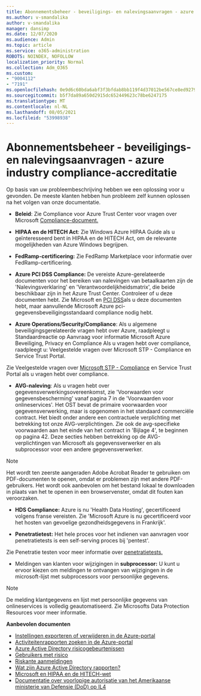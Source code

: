 ```yaml
---
title: Abonnementsbeheer - beveiligings- en nalevingsaanvragen - azure industry compliance-accreditatie
ms.author: v-smandalika
author: v-smandalika
manager: dansimp
ms.date: 12/07/2020
ms.audience: Admin
ms.topic: article
ms.service: o365-administration
ROBOTS: NOINDEX, NOFOLLOW
localization_priority: Normal
ms.collection: Adm_O365
ms.custom:
- "9004112"
- "7191"
ms.openlocfilehash: 0e9d6c60bda6abf3f3bfdab8bb119f4d37012be567ce8ed9279f245539e3c2ae
ms.sourcegitcommit: b5f7da89a650d2915dc652449623c78be6247175
ms.translationtype: MT
ms.contentlocale: nl-NL
ms.lasthandoff: 08/05/2021
ms.locfileid: "53998938"
---
```

# <a name="subscription-management---security-and-compliance-requests---azure-industry-compliance-accreditation"></a>Abonnementsbeheer - beveiligings- en nalevingsaanvragen - azure industry compliance-accreditatie

Op basis van uw probleembeschrijving hebben we een oplossing voor u gevonden. De meeste klanten hebben hun probleem zelf kunnen oplossen na het volgen van onze documentatie.

- **Beleid**: Zie Compliance voor Azure Trust Center voor vragen over Microsoft [Compliance-document.](https://docs.microsoft.com/compliance/regulatory/offering-SOC)

- **HIPAA en de HITECH Act**: Zie Windows Azure HIPAA Guide als u geïnteresseerd bent in HIPAA en de HITECH Act, om de relevante mogelijkheden van Azure Windows begrijpen.

- **FedRamp-certificering:** Zie FedRamp Marketplace voor informatie over FedRamp-certificering.

- **Azure PCI DSS Compliance:** De vereiste Azure-gerelateerde documenten voor het bereiken van nalevingen van betaalkaarten zijn de 'Nalevingsverklaring' en 'Verantwoordelijkheidsmatrix', die beide beschikbaar zijn in het Azure Trust Center. Controleer of u deze documenten hebt. Zie Microsoft en [PCI DSS](https://docs.microsoft.com/compliance/regulatory/offering-PCI-DSS)als u deze documenten hebt, maar aanvullende Microsoft Azure pci-gegevensbeveiligingsstandaard compliance nodig hebt.

- **Azure Operations/Security/Compliance**: Als u algemene beveiligingsgerelateerde vragen hebt over Azure, raadpleegt u Standaardreactie op Aanvraag voor informatie Microsoft Azure Beveiliging, Privacy en Compliance Als u vragen hebt over compliance, raadpleegt u: Veelgestelde vragen over Microsoft STP - Compliance en Service Trust Portal.

Zie Veelgestelde vragen over [Microsoft STP - Compliance](https://www.microsoft.com/trust-center/compliance/compliance-overview) en Service Trust Portal als u vragen hebt over compliance.

- **AVG-naleving**: Als u vragen hebt over gegevensverwerkingsovereenkomst, zie 'Voorwaarden voor gegevensbescherming' vanaf pagina 7 in de 'Voorwaarden voor onlineservices'. Het OST bevat de primaire voorwaarden voor gegevensverwerking, maar is opgenomen in het standaard commerciële contract. Het biedt onder andere een contractuele verplichting met betrekking tot onze AVG-verplichtingen. Zie ook de avg-specifieke voorwaarden aan het einde van het contract in 'Bijlage 4', te beginnen op pagina 42. Deze secties hebben betrekking op de AVG-verplichtingen van Microsoft als gegevensverwerker en als subprocessor voor een andere gegevensverwerker.

> [!NOTE]
> Het wordt ten zeerste aangeraden Adobe Acrobat Reader te gebruiken om PDF-documenten te openen, omdat er problemen zijn met andere PDF-gebruikers. Het wordt ook aanbevolen om het bestand lokaal te downloaden in plaats van het te openen in een browservenster, omdat dit fouten kan veroorzaken.

- **HDS Compliance:** Azure is nu 'Health Data Hosting', gecertificeerd volgens franse vereisten. Zie 'Microsoft Azure is nu gecertificeerd voor het hosten van gevoelige gezondheidsgegevens in Frankrijk'.

- **Penetratietest:** Het hele proces voor het indienen van aanvragen voor penetratietests is een self-serving proces bij 'pentest'.

Zie Penetratie testen voor meer informatie over [penetratietests.](https://docs.microsoft.com/azure/security/fundamentals/pen-testing)

- Meldingen van klanten voor wijzigingen in **subprocessor:** U kunt u ervoor kiezen om meldingen te ontvangen van wijzigingen in de microsoft-lijst met subprocessors voor persoonlijke gegevens.

> [!NOTE]
> De melding klantgegevens en lijst met persoonlijke gegevens van onlineservices is volledig geautomatiseerd. Zie Microsofts Data Protection Resources voor meer informatie.

**Aanbevolen documenten**

- [Instellingen exporteren of verwijderen in de Azure-portal](https://docs.microsoft.com/azure/azure-portal/set-preferences)
- [Activiteitenrapporten zoeken in de Azure-portal](https://docs.microsoft.com/azure/active-directory/reports-monitoring/howto-find-activity-reports)
- [Azure Active Directory risicogebeurtenissen](https://docs.microsoft.com/azure/active-directory/identity-protection/overview-identity-protection)
- [Gebruikers met risico](https://docs.microsoft.com/azure/active-directory/identity-protection/overview-identity-protection)
- [Riskante aanmeldingen](https://docs.microsoft.com/azure/active-directory/identity-protection/overview-identity-protection)
- [Wat zijn Azure Active Directory rapporten?](https://docs.microsoft.com/azure/active-directory/reports-monitoring/overview-reports)
- [Microsoft en HIPAA en de HITECH-wet](https://docs.microsoft.com/compliance/regulatory/offering-hipaa-hitech)
- [Documentatie over voorlopige autorisatie van het Amerikaanse ministerie van Defensie (DoD) op IL4](https://docs.microsoft.com/compliance/regulatory/offering-DoD-DISA-L2-L4-L5)













